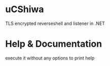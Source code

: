 # uCShiwa
TLS encrypted reverseshell and listener in .NET

# Help & Documentation
execute it without any options to print help
